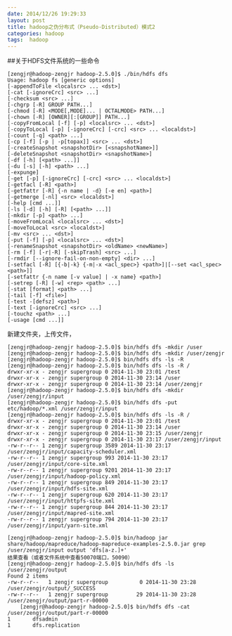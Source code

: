 ```yaml
---
date: 2014/12/26 19:29:33 
layout: post
title: hadoop之伪分布式（Pseudo-Distributed）模式2
categories: hadoop
tags:  hadoop
---
```


##关于HDFS文件系统的一些命令

	[zengjr@hadoop-zengjr hadoop-2.5.0]$ ./bin/hdfs dfs
	Usage: hadoop fs [generic options]
	[-appendToFile <localsrc> ... <dst>]
	[-cat [-ignoreCrc] <src> ...]
	[-checksum <src> ...]
	[-chgrp [-R] GROUP PATH...]
	[-chmod [-R] <MODE[,MODE]... | OCTALMODE> PATH...]
	[-chown [-R] [OWNER][:[GROUP]] PATH...]
	[-copyFromLocal [-f] [-p] <localsrc> ... <dst>]
	[-copyToLocal [-p] [-ignoreCrc] [-crc] <src> ... <localdst>]
	[-count [-q] <path> ...]
	[-cp [-f] [-p | -p[topax]] <src> ... <dst>]
	[-createSnapshot <snapshotDir> [<snapshotName>]]
	[-deleteSnapshot <snapshotDir> <snapshotName>]
	[-df [-h] [<path> ...]]
	[-du [-s] [-h] <path> ...]
	[-expunge]
	[-get [-p] [-ignoreCrc] [-crc] <src> ... <localdst>]
	[-getfacl [-R] <path>]
	[-getfattr [-R] {-n name | -d} [-e en] <path>]
	[-getmerge [-nl] <src> <localdst>]
	[-help [cmd ...]]
	[-ls [-d] [-h] [-R] [<path> ...]]
	[-mkdir [-p] <path> ...]
	[-moveFromLocal <localsrc> ... <dst>]
	[-moveToLocal <src> <localdst>]
	[-mv <src> ... <dst>]
	[-put [-f] [-p] <localsrc> ... <dst>]
	[-renameSnapshot <snapshotDir> <oldName> <newName>]
	[-rm [-f] [-r|-R] [-skipTrash] <src> ...]
	[-rmdir [--ignore-fail-on-non-empty] <dir> ...]
	[-setfacl [-R] [{-b|-k} {-m|-x <acl_spec>} <path>]|[--set <acl_spec> <path>]]
	[-setfattr {-n name [-v value] | -x name} <path>]
	[-setrep [-R] [-w] <rep> <path> ...]
	[-stat [format] <path> ...]
	[-tail [-f] <file>]
	[-test -[defsz] <path>]
	[-text [-ignoreCrc] <src> ...]
	[-touchz <path> ...]
	[-usage [cmd ...]]
新建文件夹，上传文件，

	[zengjr@hadoop-zengjr hadoop-2.5.0]$ bin/hdfs dfs -mkdir /user
	[zengjr@hadoop-zengjr hadoop-2.5.0]$ bin/hdfs dfs -mkdir /user/zengjr
	[zengjr@hadoop-zengjr hadoop-2.5.0]$ bin/hdfs dfs -ls -R
	[zengjr@hadoop-zengjr hadoop-2.5.0]$ bin/hdfs dfs -ls -R /
	drwxr-xr-x - zengjr supergroup 0 2014-11-30 23:01 /test
	drwxr-xr-x - zengjr supergroup 0 2014-11-30 23:14 /user
	drwxr-xr-x - zengjr supergroup 0 2014-11-30 23:14 /user/zengjr
	[zengjr@hadoop-zengjr hadoop-2.5.0]$ bin/hdfs dfs -mkdir /user/zengjr/input
	[zengjr@hadoop-zengjr hadoop-2.5.0]$ bin/hdfs dfs -put etc/hadoop/*.xml /user/zengjr/input
	[zengjr@hadoop-zengjr hadoop-2.5.0]$ bin/hdfs dfs -ls -R /
	drwxr-xr-x - zengjr supergroup 0 2014-11-30 23:01 /test
	drwxr-xr-x - zengjr supergroup 0 2014-11-30 23:14 /user
	drwxr-xr-x - zengjr supergroup 0 2014-11-30 23:15 /user/zengjr
	drwxr-xr-x - zengjr supergroup 0 2014-11-30 23:17 /user/zengjr/input
	-rw-r--r-- 1 zengjr supergroup 3589 2014-11-30 23:17 /user/zengjr/input/capacity-scheduler.xml
	-rw-r--r-- 1 zengjr supergroup 993 2014-11-30 23:17 /user/zengjr/input/core-site.xml
	-rw-r--r-- 1 zengjr supergroup 9201 2014-11-30 23:17 /user/zengjr/input/hadoop-policy.xml
	-rw-r--r-- 1 zengjr supergroup 849 2014-11-30 23:17 /user/zengjr/input/hdfs-site.xml
	-rw-r--r-- 1 zengjr supergroup 620 2014-11-30 23:17 /user/zengjr/input/httpfs-site.xml
	-rw-r--r-- 1 zengjr supergroup 844 2014-11-30 23:17 /user/zengjr/input/mapred-site.xml
	-rw-r--r-- 1 zengjr supergroup 794 2014-11-30 23:17 /user/zengjr/input/yarn-site.xml

	[zengjr@hadoop-zengjr hadoop-2.5.0]$ bin/hadoop jar share/hadoop/mapreduce/hadoop-mapreduce-examples-2.5.0.jar grep /user/zengjr/input output 'dfs[a-z.]+'
	结果查看（或者文件系统中查看50070端口，50090）
	[zengjr@hadoop-zengjr hadoop-2.5.0]$ bin/hdfs dfs -ls /user/zengjr/output
	Found 2 items
	-rw-r--r--   1 zengjr supergroup          0 2014-11-30 23:28 /user/zengjr/output/_SUCCESS
	-rw-r--r--   1 zengjr supergroup         29 2014-11-30 23:28 /user/zengjr/output/part-r-00000
	    [zengjr@hadoop-zengjr hadoop-2.5.0]$ bin/hdfs dfs -cat /user/zengjr/output/part-r-00000
	1       dfsadmin
	1       dfs.replication